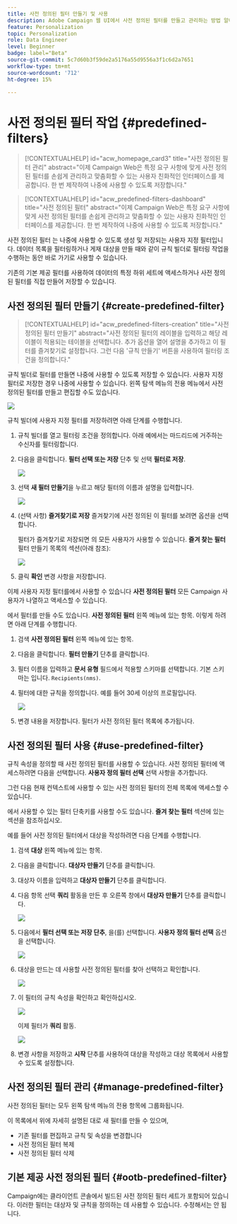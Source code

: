 ```yaml
---
title: 사전 정의된 필터 만들기 및 사용
description: Adobe Campaign 웹 UI에서 사전 정의된 필터를 만들고 관리하는 방법 알아보기
feature: Personalization
topic: Personalization
role: Data Engineer
level: Beginner
badge: label="Beta"
source-git-commit: 5c7d60b3f59de2a5176a55d9556a3f1c6d2a7651
workflow-type: tm+mt
source-wordcount: '712'
ht-degree: 15%

---
```


# 사전 정의된 필터 작업 {#predefined-filters}

>[!CONTEXTUALHELP]
>id="acw_homepage_card3"
>title="사전 정의된 필터 관리"
>abstract="이제 Campaign Web은 특정 요구 사항에 맞게 사전 정의된 필터를 손쉽게 관리하고 맞춤화할 수 있는 사용자 친화적인 인터페이스를 제공합니다. 한 번 제작하여 나중에 사용할 수 있도록 저장합니다."

>[!CONTEXTUALHELP]
>id="acw_predefined-filters-dashboard"
>title="사전 정의된 필터"
>abstract="이제 Campaign Web은 특정 요구 사항에 맞게 사전 정의된 필터를 손쉽게 관리하고 맞춤화할 수 있는 사용자 친화적인 인터페이스를 제공합니다. 한 번 제작하여 나중에 사용할 수 있도록 저장합니다."

사전 정의된 필터 는 나중에 사용할 수 있도록 생성 및 저장되는 사용자 지정 필터입니다. 데이터 목록을 필터링하거나 게재 대상을 만들 때와 같이 규칙 빌더로 필터링 작업을 수행하는 동안 바로 가기로 사용할 수 있습니다.

기존의 기본 제공 필터를 사용하여 데이터의 특정 하위 세트에 액세스하거나 사전 정의된 필터를 직접 만들어 저장할 수 있습니다.


## 사전 정의된 필터 만들기 {#create-predefined-filter}

>[!CONTEXTUALHELP]
>id="acw_predefined-filters-creation"
>title="사전 정의된 필터 만들기"
>abstract="사전 정의된 필터의 레이블을 입력하고 해당 레이블이 적용되는 테이블을 선택합니다. 추가 옵션을 열어 설명을 추가하고 이 필터를 즐겨찾기로 설정합니다. 그런 다음 &#39;규칙 만들기&#39; 버튼을 사용하여 필터링 조건을 정의합니다."

규칙 빌더로 필터를 만들면 나중에 사용할 수 있도록 저장할 수 있습니다. 사용자 지정 필터로 저장한 경우 나중에 사용할 수 있습니다. 왼쪽 탐색 메뉴의 전용 메뉴에서 사전 정의된 필터를 만들고 편집할 수도 있습니다.

![](assets/predefined-filters-menu.png)

규칙 빌더에 사용자 지정 필터를 저장하려면 아래 단계를 수행합니다.

1. 규칙 빌더를 열고 필터링 조건을 정의합니다. 아래 예에서는 마드리드에 거주하는 수신자를 필터링합니다.
1. 다음을 클릭합니다. **필터 선택 또는 저장** 단추 및 선택 **필터로 저장**.

   ![](assets/predefined-filters-save.png)

1. 선택 **새 필터 만들기**&#x200B;을 누르고 해당 필터의 이름과 설명을 입력합니다.

   ![](assets/predefined-filters-save-filter.png)

1. (선택 사항) **즐겨찾기로 저장** 즐겨찾기에 사전 정의된 이 필터를 보려면 옵션을 선택합니다.


   필터가 즐겨찾기로 저장되면 의 모든 사용자가 사용할 수 있습니다. **즐겨 찾는 필터** 필터 만들기 목록의 섹션(아래 참조):

   ![](assets/predefined-filters-favorite.png)


1. 클릭 **확인** 변경 사항을 저장합니다.

이제 사용자 지정 필터를에서 사용할 수 있습니다 **사전 정의된 필터** 모든 Campaign 사용자가 나열하고 액세스할 수 있습니다.

에서 필터를 만들 수도 있습니다. **사전 정의된 필터** 왼쪽 메뉴에 있는 항목. 이렇게 하려면 아래 단계를 수행합니다.

1. 검색 **사전 정의된 필터** 왼쪽 메뉴에 있는 항목.
1. 다음을 클릭합니다. **필터 만들기** 단추를 클릭합니다.
1. 필터 이름을 입력하고 **문서 유형** 필드에서 적용할 스키마를 선택합니다. 기본 스키마는 입니다. `Recipients(nms)`.
1. 필터에 대한 규칙을 정의합니다. 예를 들어 30세 이상의 프로필입니다.

   ![](assets/filter-30+.png)

1. 변경 내용을 저장합니다. 필터가 사전 정의된 필터 목록에 추가됩니다.

## 사전 정의된 필터 사용 {#use-predefined-filter}

규칙 속성을 정의할 때 사전 정의된 필터를 사용할 수 있습니다. 사전 정의된 필터에 액세스하려면 다음을 선택합니다. **사용자 정의 필터 선택** 선택 사항을 추가합니다.

그런 다음 현재 컨텍스트에 사용할 수 있는 사전 정의된 필터의 전체 목록에 액세스할 수 있습니다.

에서 사용할 수 있는 필터 단축키를 사용할 수도 있습니다. **즐겨 찾는 필터** 섹션에 있는 섹션을 참조하십시오.


예를 들어 사전 정의된 필터에서 대상을 작성하려면 다음 단계를 수행합니다.

1. 검색 **대상** 왼쪽 메뉴에 있는 항목.
1. 다음을 클릭합니다. **대상자 만들기** 단추를 클릭합니다.
1. 대상자 이름을 입력하고 **대상자 만들기** 단추를 클릭합니다.
1. 다음 항목 선택 **쿼리** 활동을 만든 후 오른쪽 창에서 **대상자 만들기** 단추를 클릭합니다.

   ![](assets//build-audience-from-filter.png)

1. 다음에서 **필터 선택 또는 저장 단추**, 을(를) 선택합니다. **사용자 정의 필터 선택** 옵션을 선택합니다.

   ![](assets/build-audience-select-custom-filter.png)

1. 대상을 만드는 데 사용할 사전 정의된 필터를 찾아 선택하고 확인합니다.

   ![](assets/build-audience-filter-list.png)

1. 이 필터의 규칙 속성을 확인하고 확인하십시오.

   ![](assets/build-audience-check.png)

   이제 필터가 **쿼리** 활동.

   ![](assets/build-audience-confirm.png)

1. 변경 사항을 저장하고 **시작** 단추를 사용하여 대상을 작성하고 대상 목록에서 사용할 수 있도록 설정합니다.

## 사전 정의된 필터 관리 {#manage-predefined-filter}

사전 정의된 필터는 모두 왼쪽 탐색 메뉴의 전용 항목에 그룹화됩니다.

이 목록에서 위에 자세히 설명된 대로 새 필터를 만들 수 있으며,

* 기존 필터를 편집하고 규칙 및 속성을 변경합니다
* 사전 정의된 필터 복제
* 사전 정의된 필터 삭제

## 기본 제공 사전 정의된 필터 {#ootb-predefined-filter}

Campaign에는 클라이언트 콘솔에서 빌드된 사전 정의된 필터 세트가 포함되어 있습니다. 이러한 필터는 대상자 및 규칙을 정의하는 데 사용할 수 있습니다. 수정해서는 안 됩니다.
